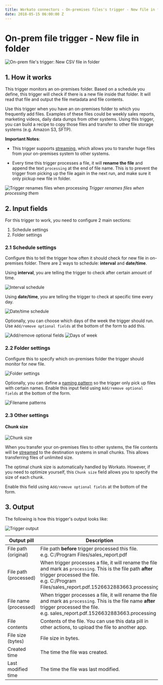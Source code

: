 ```yaml
---
title: Workato connectors - On-premises files's trigger - New file in folder
date: 2018-05-15 06:00:00 Z
---
```



# On-prem file trigger - New file in folder

![On-prem file's trigger: New CSV file in folder](~@img/connectors/on-prem-files/trigger-new-file.png)

## 1. How it works
This trigger monitors an on-premises folder. Based on a schedule you define, this trigger will check if there is a new file inside that folder. It will read that file and output the file metadata and file contents.

Use this trigger when you have an on-premises folder to which you frequently add files. Examples of these files could be weekly sales reports, marketing videos, daily data dumps from other systems. Using this trigger, you can build a recipe to copy those files and transfer to other file storage systems (e.g. Amazon S3, SFTP).

**Important Notes**:
- This trigger supports [streaming](https://docs.workato.com/features/file-streaming.html), which allows you to transfer huge files from your on-premises system to other systems.

- Every time this trigger processes a file, it will **rename the file** and append the text `processing` at the end of file name. This is to prevent the trigger from picking up the file again in the next run, and make sure it only pickup new file in folder.

![Trigger renames files when processing](~@img/connectors/on-prem-files/trigger-file-processing.gif)
*Trigger renames files when processing them*

## 2. Input fields
For this trigger to work, you need to configure 2 main sections:
1. Schedule settings
2. Folder settings

### 2.1 Schedule settings
Configure this to tell the trigger how often it should check for new file in on-premises folder. There are 2 ways to schedule: **interval** and **date/time**.

Using **interval**, you are telling the trigger to check after certain amount of time.

![Interval schedule](~@img/connectors/on-prem-files/trigger-interval.png)

Using **date/time**, you are telling the trigger to check at specific time every day.

![Date/time schedule](~@img/connectors/on-prem-files/trigger-schedule.png)

Optionally, you can choose which days of the week the trigger should run. Use `Add/remove optional fields` at the bottom of the form to add this.

![Add/remove optional fields](~@img/connectors/on-prem-files/add-remove-optional-fields.png)
![Days of week](~@img/connectors/on-prem-files/trigger-schedule-days.png)

### 2.2 Folder settings
Configure this to specify which on-premises folder the trigger should monitor for new file.

![Folder settings](~@img/connectors/on-prem-files/trigger-folder-settings.png)

Optionally, you can define a [naming pattern](https://docs.workato.com/features/wildcard.html) so the trigger only pick up files with certain names. Enable this input field using `Add/remove optional fields` at the bottom of the form.

![Filename patterns](~@img/connectors/on-prem-files/filename-patterns.png)

### 2.3 Other settings
#### Chunk size
![Chunk size](~@img/connectors/on-prem-files/chunk-size.png)

When you transfer your on-premises files to other systems, the file contents will be [streamed](https://docs.workato.com/features/file-streaming.html) to the destination systems in small chunks. This allows transferring files of unlimited size.

The optimal chunk size is automatically handled by Workato. However, if you need to optimize yourself, this `Chunk size` field allows you to specify the size of each chunk.

Enable this field using `Add/remove optional fields` at the bottom of the form.

## 3. Output
The following is how this trigger's output looks like:

![Trigger output](~@img/connectors/on-prem-files/trigger-file-output.png)

| Output pill | Description |
|---|---|
| File path (original) | File path **before** trigger processed this file. <br> e.g. C:/Program Files/sales_report.pdf |
| File path (processed) | When trigger processes a file, it will rename the file and mark as `processing`. This is the file path **after** trigger processed the file. <br> e.g. C:/Program Files/sales_report.pdf.1526632883663.processing |
| File name (processed) | When trigger processes a file, it will rename the file and mark as `processing`. This is the file name **after** trigger processed the file. <br> e.g. sales_report.pdf.1526632883663.processing |
| File contents | Contents of the file. You can use this data pill in other actions, to upload the file to another app. |
| File size (bytes) | File size in bytes. |
| Created time | The time the file was created. |
| Last modified time | The time the file was last modified. |
